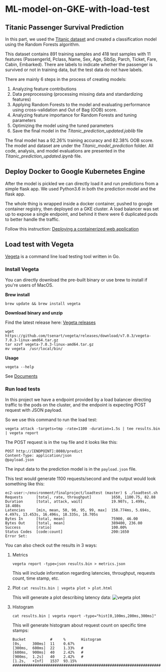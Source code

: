 # ML-model-on-GKE-with-load-test

## Titanic Passenger Survival Prediction

In this part, we used the [Titanic dataset](https://www.kaggle.com/c/titanic/data) and created a classification model using the Random Forests algorithm.

This dataset contains 891 training samples and 418 test samples with 11 features (PassengerId, Pclass, Name, Sex, Age, SibSp, Parch, Ticket, Fare, Cabin, Embarked). There are labels to indicate whether the passenger is survived or not in training data, but the test data do not have labels.

There are mainly 6 steps in the process of creating models:

1. Analyzing feature contributions
2. Data preprocessing (processing missing data and standardizing features)
3. Applying Random Forests to the model and evaluating performance using cross-validation and Out of Bag (OOB) score.
4. Analyzing feature importance for Random Forests and tuning parameters
5. Optimizing the model using the tuned parameters
6. Save the final model in the *Titanic_prediction_updated.joblib* file

The final model has a 92.26% training accuracy and 82.38% OOB score.
The model and dataset are under the *Titanic_model_prediction* folder.
All code, analysis, and model evaluations are presented in the *Titanic_prediction_updated.ipynb* file.

## Deploy Docker to Google Kubernetes Engine

After the model is pickled we can directly load it and run predictions from a simple flask app. We used Python3.6 in both the prediction model and the flask app.

The whole thing is wrapped inside a docker container, pushed to google container registry, then deployed on a GKE cluster. A load balancer was set up to expose a single endpoint, and behind it there were 6 duplicated pods to better handle the traffic.

Follow this instruction: [Deploying a containerized web application](https://cloud.google.com/kubernetes-engine/docs/tutorials/hello-app)


## Load test with Vegeta

[Vegeta](https://github.com/tsenart/vegeta) is a command line load testing tool written in Go. 


### Install Vegeta

You can directly download the pre-built binary or use brew to install if you're users of MacOS.

**Brew install**
```
brew update && brew install vegeta
```

**Download binary and unzip**

Find the latest release here: [Vegeta releases](https://github.com/tsenart/vegeta/releases)
```
wget https://github.com/tsenart/vegeta/releases/download/v7.0.3/vegeta-7.0.3-linux-amd64.tar.gz
tar xzvf vegeta-7.0.3-linux-amd64.tar.gz
mv vegeta  /usr/local/bin/
```

**Usage**

```vegeta --help```

See [Documents](https://github.com/tsenart/vegeta)

### Run load tests

In this project we have a endpoint provided by a load balancer directing traffic to the pods on the cluster, and the endpoint is expecting POST request with JSON payload. 

So we use this command to run the load test:
```
vegeta attack -targets=tmp -rate=1100 -duration=1.5s | tee results.bin | vegeta report
```
The POST request is in the ```tmp``` file and it looks like this:
```
POST http://[ENDPOINT]:8080/predict
Content-Type: application/json
@payload.json
```
The input data to the prediction model is in the ```payload.json``` file.

This test would generate 1100 requests/second and the output would look something like this:
```
ec2-user:~/environment/finalproject/loadtest (master) $ ./loadtest.sh 
Requests      [total, rate, throughput]         1650, 1100.75, 82.88
Duration      [total, attack, wait]             19.907s, 1.499s, 18.408s
Latencies     [min, mean, 50, 90, 95, 99, max]  158.774ms, 5.694s, 4.497s, 13.453s, 16.496s, 18.335s, 18.705s
Bytes In      [total, mean]                     75900, 46.00
Bytes Out     [total, mean]                     389400, 236.00
Success       [ratio]                           100.00%
Status Codes  [code:count]                      200:1650  
Error Set:
```

You can also check out the results in 3 ways:

1. Metrics

    ```vegeta report -type=json results.bin > metrics.json```
    
    This will include information regarding latencies, throughput, requests count, time stamp, etc.
    
2. Plot
    ```cat results.bin | vegeta plot > plot.html```

    This will generate a plot describing latency data:
    ![vegeta plot](/img/vegeta-plot.png)

3. Histogram 

    ```cat results.bin | vegeta report -type="hist[0,100ms,200ms,300ms]"```
    
    This will generate histogram about request count on specific time stamps:
    ```
    Bucket           #     %       Histogram
    [0s,     300ms]  11    0.67%   
    [300ms,  600ms]  22    1.33%   #
    [600ms,  900ms]  40    2.42%   #
    [900ms,  1.2s]   40    2.42%   #
    [1.2s,   +Inf]   1537  93.15%  #####################################################################
    ```
